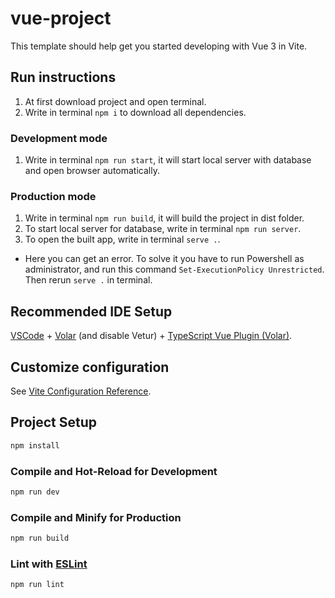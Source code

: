 # vue-project

This template should help get you started developing with Vue 3 in Vite.

## Run instructions

1. At first download project and open terminal.
2. Write in terminal `npm i` to download all dependencies.

### Development mode

1. Write in terminal `npm run start`, it will start local server with database and open browser automatically.

### Production mode

1. Write in terminal `npm run build`, it will build the project in dist folder.
2. To start local server for database, write in terminal `npm run server`.
3. To open the built app, write in terminal `serve .`.

- Here you can get an error. To solve it you have to run Powershell as administrator, and run this command `Set-ExecutionPolicy Unrestricted`. Then rerun `serve .` in terminal.

## Recommended IDE Setup

[VSCode](https://code.visualstudio.com/) + [Volar](https://marketplace.visualstudio.com/items?itemName=Vue.volar) (and disable Vetur) + [TypeScript Vue Plugin (Volar)](https://marketplace.visualstudio.com/items?itemName=Vue.vscode-typescript-vue-plugin).

## Customize configuration

See [Vite Configuration Reference](https://vitejs.dev/config/).

## Project Setup

```sh
npm install
```

### Compile and Hot-Reload for Development

```sh
npm run dev
```

### Compile and Minify for Production

```sh
npm run build
```

### Lint with [ESLint](https://eslint.org/)

```sh
npm run lint
```
